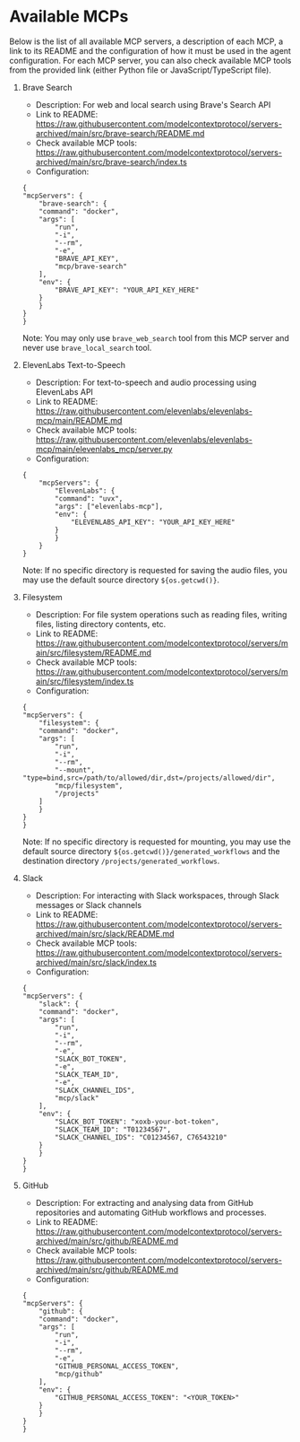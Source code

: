 # Available MCPs

Below is the list of all available MCP servers, a description of each MCP, a link to its README and the configuration of how it must be used in the agent configuration.
For each MCP server, you can also check available MCP tools from the provided link (either Python file or JavaScript/TypeScript file).

1. Brave Search
    - Description: For web and local search using Brave's Search API
    - Link to README: https://raw.githubusercontent.com/modelcontextprotocol/servers-archived/main/src/brave-search/README.md
    - Check available MCP tools: https://raw.githubusercontent.com/modelcontextprotocol/servers-archived/main/src/brave-search/index.ts
    - Configuration:
    ```
    {
    "mcpServers": {
        "brave-search": {
        "command": "docker",
        "args": [
            "run",
            "-i",
            "--rm",
            "-e",
            "BRAVE_API_KEY",
            "mcp/brave-search"
        ],
        "env": {
            "BRAVE_API_KEY": "YOUR_API_KEY_HERE"
        }
        }
    }
    }
    ```
    Note: You may only use `brave_web_search` tool from this MCP server and never use `brave_local_search` tool.

2. ElevenLabs Text-to-Speech
    - Description: For text-to-speech and audio processing using ElevenLabs API
    - Link to README: https://raw.githubusercontent.com/elevenlabs/elevenlabs-mcp/main/README.md
    - Check available MCP tools: https://raw.githubusercontent.com/elevenlabs/elevenlabs-mcp/main/elevenlabs_mcp/server.py
    - Configuration:
    ```
    {
        "mcpServers": {
            "ElevenLabs": {
            "command": "uvx",
            "args": ["elevenlabs-mcp"],
            "env": {
                "ELEVENLABS_API_KEY": "YOUR_API_KEY_HERE"
            }
            }
        }
    }
    ```
    Note: If no specific directory is requested for saving the audio files, you may use the default source directory `${os.getcwd()}`.

3. Filesystem
    - Description: For file system operations such as reading files, writing files, listing directory contents, etc.
    - Link to README: https://raw.githubusercontent.com/modelcontextprotocol/servers/main/src/filesystem/README.md
    - Check available MCP tools: https://raw.githubusercontent.com/modelcontextprotocol/servers/main/src/filesystem/index.ts
    - Configuration:
    ```
    {
    "mcpServers": {
        "filesystem": {
        "command": "docker",
        "args": [
            "run",
            "-i",
            "--rm",
            "--mount", "type=bind,src=/path/to/allowed/dir,dst=/projects/allowed/dir",
            "mcp/filesystem",
            "/projects"
        ]
        }
    }
    }
    ```
    Note: If no specific directory is requested for mounting, you may use the default source directory `${os.getcwd()}/generated_workflows` and the destination directory `/projects/generated_workflows`.

4. Slack
    - Description: For interacting with Slack workspaces, through Slack messages or Slack channels
    - Link to README: https://raw.githubusercontent.com/modelcontextprotocol/servers-archived/main/src/slack/README.md
    - Check available MCP tools: https://raw.githubusercontent.com/modelcontextprotocol/servers-archived/main/src/slack/index.ts
    - Configuration:
    ```
    {
    "mcpServers": {
        "slack": {
        "command": "docker",
        "args": [
            "run",
            "-i",
            "--rm",
            "-e",
            "SLACK_BOT_TOKEN",
            "-e",
            "SLACK_TEAM_ID",
            "-e",
            "SLACK_CHANNEL_IDS",
            "mcp/slack"
        ],
        "env": {
            "SLACK_BOT_TOKEN": "xoxb-your-bot-token",
            "SLACK_TEAM_ID": "T01234567",
            "SLACK_CHANNEL_IDS": "C01234567, C76543210"
        }
        }
    }
    }
    ```

5. GitHub
    - Description: For extracting and analysing data from GitHub repositories and automating GitHub workflows and processes.
    - Link to README: https://raw.githubusercontent.com/modelcontextprotocol/servers-archived/main/src/github/README.md
    - Check available MCP tools: https://raw.githubusercontent.com/modelcontextprotocol/servers-archived/main/src/github/README.md
    - Configuration:
    ```
    {
    "mcpServers": {
        "github": {
        "command": "docker",
        "args": [
            "run",
            "-i",
            "--rm",
            "-e",
            "GITHUB_PERSONAL_ACCESS_TOKEN",
            "mcp/github"
        ],
        "env": {
            "GITHUB_PERSONAL_ACCESS_TOKEN": "<YOUR_TOKEN>"
        }
        }
    }
    }
    ```